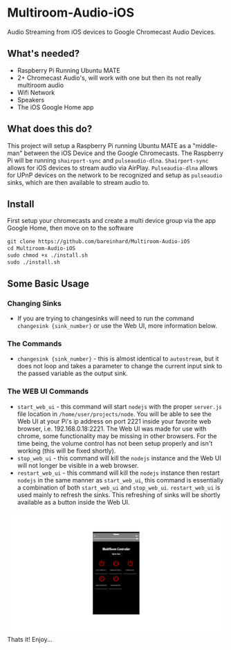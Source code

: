 # Multiroom-Audio-iOS
Audio Streaming from iOS devices to Google Chromecast Audio Devices.

## What's needed?
* Raspberry Pi Running Ubuntu MATE
* 2+ Chromecast Audio's, will work with one but then its not really multiroom audio
* Wifi Network
* Speakers
* The iOS Google Home app

## What does this do?
This project will setup a Raspberry Pi running Ubuntu MATE as a "middle-man" between the iOS Device and the Google Chromecasts. The Raspberry Pi will be running `shairport-sync` and `pulseaudio-dlna`. `Shairport-sync` allows for iOS devices to stream audio via AirPlay. `Pulseaudio-dlna` allows for UPnP devices on the network to be recognized and setup as `pulseaudio` sinks, which are then available to stream audio to.

## Install

First setup your chromecasts and create a multi device group via the app Google Home, then move on to the software

```
git clone https://github.com/bareinhard/Multiroom-Audio-iOS
cd Multiroom-Audio-iOS
sudo chmod +x ./install.sh
sudo ./install.sh
```

## Some Basic Usage

### Changing Sinks
* If you are trying to changesinks will need to run the command  `changesink {sink_number}` or use the Web UI, more information below.
### The Commands
* `changesink {sink_number}` - this is almost identical to `autostream`, but it does not loop and takes a parameter to change the current input sink to the passed variable as the output sink.
### The WEB UI Commands
* `start_web_ui` - this command will start `nodejs` with the proper `server.js` file location in `/home/user/projects/node`. You will be able to see the Web UI at your Pi's ip address on port 2221 inside your favorite web browser, i.e. 192.168.0.18:2221. The Web UI was made for use with chrome, some functionality may be missing in other browsers. For the time being, the volume control has not been setup properly and isn't working (this will be fixed shortly).
* `stop_web_ui` - this command will kill the `nodejs` instance and the Web UI will not longer be visible in a web browser.
* `restart_web_ui` - this command will kill the `nodejs` instance then restart `nodejs` in the same manner as `start_web_ui`, this command is essentially a combination of both `start_web_ui` and `stop_web_ui`. `restart_web_ui` is used mainly to refresh the sinks. This refreshing of sinks will be shortly available as a button inside the Web UI.




![Web UI Controls](https://raw.githubusercontent.com/BaReinhard/Multiroom-Audio-iOS/master/node/public/app/img/multiroomaudio.png)
Thats it! Enjoy...
